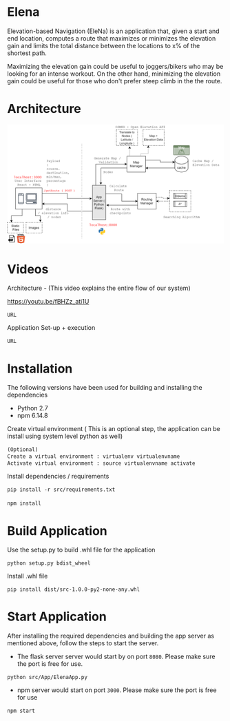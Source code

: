 # Elena

Elevation-based Navigation (EleNa) is an application that, given a start and end location, computes a route that maximizes or minimizes the elevation gain and limits the total distance between the locations to x% of the shortest path. 

Maximizing the elevation gain could be useful to joggers/bikers who may be looking for an intense workout. On the other hand, minimizing the elevation gain could be useful for those who don't prefer steep climb in the the route.



# Architecture
![Alt text](files/FinalArchitecture.png?raw=true "Elena")



# Videos
Architecture - (This video explains the entire flow of our system)

https://youtu.be/fBHZz_ati1U

```
URL
```

Application Set-up + execution 

```
URL
```

# Installation
The following versions have been used for building and installing the dependencies
* Python 2.7
* npm 6.14.8


Create virtual environment ( This is an optional step, the application can be install using system level python as well)

```
(Optional)
Create a virtual environment : virtualenv virtualenvname
Activate virtual environment : source virtualenvname activate
```
Install dependencies / requirements 

```
pip install -r src/requirements.txt

npm install
```

# Build Application

Use the setup.py to build .whl file for the application

```
python setup.py bdist_wheel
```
Install .whl file

```
pip install dist/src-1.0.0-py2-none-any.whl
```

# Start Application

After installing the required dependencies and building the app server as mentioned above, follow the steps to start the server.


* The flask server server would start by on port ``8080``. Please make sure the port is free for use.

```
python src/App/ElenaApp.py
```
* npm server would start on port ``3000``. Please make sure the port is free for use

```
npm start
```
